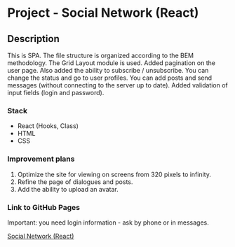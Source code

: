 # Project - Social Network (React)

## Description

This is SPA. The file structure is organized according to the BEM methodology. The Grid Layout module is used. 
Added pagination on the user page. Also added the ability to subscribe / unsubscribe. 
You can change the status and go to user profiles. You can add posts and send messages (without connecting to the server up to date).
Added validation of input fields (login and password).

### Stack

* React (Hooks, Class)
* HTML
* CSS

### Improvement plans

1. Optimize the site for viewing on screens from 320 pixels to infinity. 
2. Refine the page of dialogues and posts.
3. Add the ability to upload an avatar.

### Link to GitHub Pages

Important: you need login information - ask by phone or in messages.

[Social Network (React)](https://zvmarina.github.io/social-network-react/#/users)